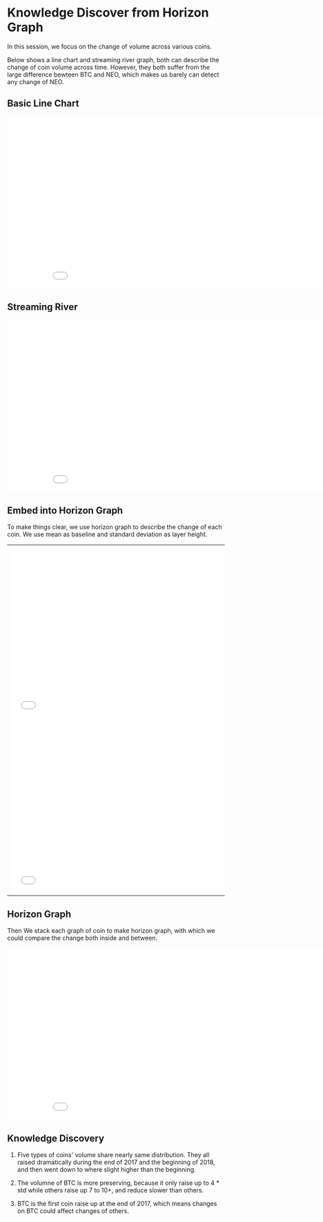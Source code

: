 # Knowledge Discover from Horizon Graph

In this session, we focus on the change of volume across various coins.

Below shows a line chart and streaming river graph, both can describe the change of coin volume across time. However, they both suffer from the large difference bewteen BTC and NEO, which makes us barely can detect any change of NEO.

## Basic Line Chart
<iframe width="900" height="400" frameborder="0" scrolling="no" src="//plot.ly/~sysu-zjw/195.embed"></iframe>


## Streaming River
<iframe width="900" height="400" frameborder="0" scrolling="no" src="//plot.ly/~sysu-zjw/206.embed"></iframe>



## Embed into Horizon Graph
To make things clear, we use horizon graph to describe the change of each coin. We use mean as baseline and standard deviation as layer height.

<table cellpadding="0">
    <tr>
        <td>
            <iframe width="600" height="400" frameborder="0" scrolling="no" src="//plot.ly/~sysu-zjw/216.embed"></iframe>
        </td>
        <td>
            <iframe width="600" height="400" frameborder="0" scrolling="no" src="//plot.ly/~sysu-zjw/220.embed"></iframe>
            <br/>
        </td>
    </tr>
    <tr>
        <td>
            <iframe width="600" height="400" frameborder="0" scrolling="no" src="//plot.ly/~sysu-zjw/218.embed"></iframe>
        </td>
        <td>
            <iframe width="600" height="400" frameborder="0" scrolling="no" src="//plot.ly/~sysu-zjw/224.embed"></iframe>
            <br/>
        </td>
    </tr>         
</table>



## Horizon Graph
Then We stack each graph of coin to make horizon graph, with which we could compare the change both inside and between.  
<iframe width="900" height="400" frameborder="0" scrolling="no" src="//plot.ly/~sysu-zjw/226.embed"></iframe>


## Knowledge Discovery
1) Five types of coins' volume share nearly same distribution. They all raised dramatically during the end of 2017 and the beginning of 2018, and then went down to where slight higher than the beginning.

2) The volumne of BTC is more preserving, because it only raise up to 4 * std while others raise up 7 to 10+, and reduce slower than others.

3) BTC is the first coin raise up at the end of 2017, which means changes on BTC could affect changes of others.





